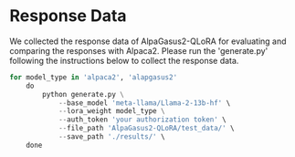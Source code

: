 # Response Data

We collected the response data of AlpaGasus2-QLoRA for evaluating and comparing the responses with Alpaca2.
Please run the 'generate.py' following the instructions below to collect the response data.

```python
for model_type in 'alpaca2', 'alapgasus2'
    do
        python generate.py \
            --base_model 'meta-llama/Llama-2-13b-hf' \
            --lora_weight model_type \
            --auth_token 'your authorization token' \
            --file_path 'AlpaGasus2-QLoRA/test_data/' \
            --save_path './results/' \    
    done
```
